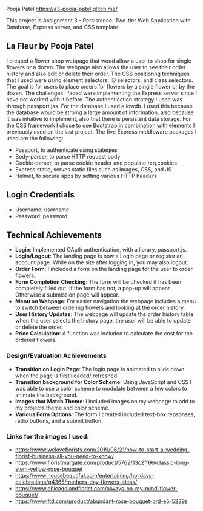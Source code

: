 Pooja Patel https://a3-pooja-patel.glitch.me/

This project is Assignment 3 - Persistence: Two-tier Web Application with Database, Express server, and CSS template

## La Fleur by Pooja Patel

I created a flower shop webpage that woud allow a user to shop for single flowers or a dozen. The webpage also allows the user to see their order history and also edit or delete their order.
The CSS positionng techniques that I used were using element selectors, ID selectors, and class selectors.
The goal is for users to place orders for flowers by a single flower or by the dozen. The challenges I faced were implementing the Express server since I have not worked with it before.
The authentication strategy I used was through passport.jas. For the database I used a lowdb. I used this because the database would be stroing a large amount of information, also because it was intuitive to implement, also that there is persistent data storage.
For the CSS framework I chose to use Bootstrap in combination with elements I previously used on the last project.
The five Express middleware packages I used are the following:

- Passport, to authenticate using stategies
- Body-parser, to parse HTTP request body
- Cookie-parser, to parse cookie header and populate req.cookies
- Express.static, serves static files such as images, CSS, and JS
- Helmet, to secure apps by setting various HTTP headers

## Login Credentials

- Username: username
- Password: password

## Technical Achievements

- **Login**: Implemented OAuth authentication, with a library, passport.js.
- **Login/Logout**: The landing page is now a Login page or register an account page. While on the site after logging in, you may also logout.
- **Order Form**: I included a form on the landing page for the user to order flowers.
- **Form Completion Checking**: The form will be checked if has been completely filled out. If the form has not, a pop-up will appear. Otherwise a submission page will appear.
- **Menu on Webpage**: For easier navigation the webpage includes a menu to switch between ordering flowers and looking at the order history.
- **User History Updates**: The webpage will update the order history table when the user selects the history page, the user will be able to update or delete the order.
- **Price Calculation**: A function was included to calculate the cost for the ordered flowers.

### Design/Evaluation Achievements

- **Transition on Login Page**: The login page is animated to slide down when the page is first lloaded/ refreshed.
- **Transition background for Color Scheme**: Using JavaScript and CSS I was able to use a color scheme to modulate between a few colors to animate the background.
- **Images that Match Theme**: I included images on my webpage to add to my projects theme and color scheme.
- **Various Form Options**: The form I created included text-box repsonses, radio buttons, and a submit button.

### Links for the images I used:

- https://www.weloveflorists.com/2019/06/21/how-to-start-a-wedding-florist-business-all-you-need-to-know/
- https://www.floristmargate.com/product/5762f13c2ff66/classic-long-stem-yellow-rose-bouquet
- https://www.housebeautiful.com/entertaining/holidays-celebrations/g4365/mothers-day-flowers-ideas/
- https://www.chicagolandflorist.com/always-on-my-mind-flower-bouquet/
- https://www.ftd.com/product/abundant-rose-bouquet-prd-e5-5239s
